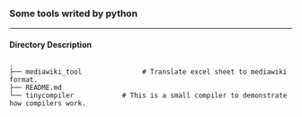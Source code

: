 ### Some tools writed by python
---

#### Directory Description
```
.
├── mediawiki_tool               # Translate excel sheet to mediawiki format.
├── README.md
└── tinycompiler            # This is a small compiler to demonstrate how compilers work.
```
